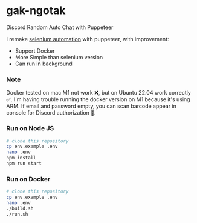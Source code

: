 # gak-ngotak
Discord Random Auto Chat with Puppeteer

I remake [selenium automation](https://github.com/FarizInk/discord-random-auto-chat) with puppeteer, with improvement:
- Support Docker
- More Simple than selenium version
- Can run in background

### Note
Docker tested on mac M1 not work ❌, but on Ubuntu 22.04 work correctly ✅. I'm having trouble running the docker version on M1 because it's using ARM. If email and password empty, you can scan barcode appear in console for Discord authorization 🥳.


### Run on Node JS
```bash
# clone this repository
cp env.example .env
nano .env
npm install
npm run start
```

### Run on Docker
```bash
# clone this repository
cp env.example .env
nano .env
./build.sh
./run.sh
```